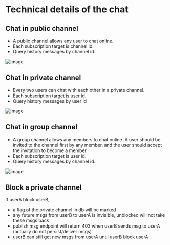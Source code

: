 # Technical details of the chat

## Chat in public channel

- A public channel allows any user to chat online.
- Each subscription target is channel id.
- Query history messages by channel id.

![image](public-chat.png)

## Chat in private channel

- Every two users can chat with each other in a private channel.
- Each subscription target is user id.
- Query history messages by user id 

![image](private-chat.png)

## Chat in group channel

- A group channel allows any members to chat online. A user should 
be invited to the channel first by any member, and the user should 
accept the invitation to become a member. 
- Each subscription target is user id.
- Query history messages by channel id.

![image](group-chat.png)

## Block a private channel

If userA block userB, 

- a flag of the private channel in db will be marked
- any future msgs from userB to userA is invisible, unblocked will not take these msgs back
- publish msg endpoint will return 403 when userB sends msg to userA (actually do not persist/deliver msgs)
- userB can still get new msgs from userA until userB block userA
